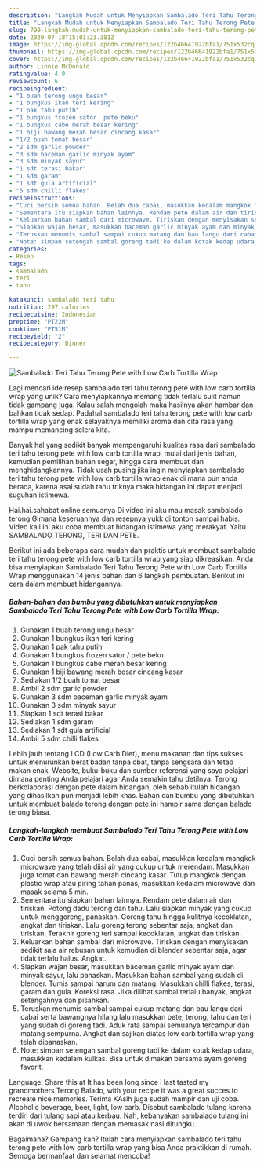 ```yaml
---
description: "Langkah Mudah untuk Menyiapkan Sambalado Teri Tahu Terong Pete with Low Carb Tortilla Wrap, Sempurna"
title: "Langkah Mudah untuk Menyiapkan Sambalado Teri Tahu Terong Pete with Low Carb Tortilla Wrap, Sempurna"
slug: 799-langkah-mudah-untuk-menyiapkan-sambalado-teri-tahu-terong-pete-with-low-carb-tortilla-wrap-sempurna
date: 2020-07-18T15:01:23.381Z
image: https://img-global.cpcdn.com/recipes/122b46641922bfa1/751x532cq70/sambalado-teri-tahu-terong-pete-with-low-carb-tortilla-wrap-foto-resep-utama.jpg
thumbnail: https://img-global.cpcdn.com/recipes/122b46641922bfa1/751x532cq70/sambalado-teri-tahu-terong-pete-with-low-carb-tortilla-wrap-foto-resep-utama.jpg
cover: https://img-global.cpcdn.com/recipes/122b46641922bfa1/751x532cq70/sambalado-teri-tahu-terong-pete-with-low-carb-tortilla-wrap-foto-resep-utama.jpg
author: Linnie McDonald
ratingvalue: 4.9
reviewcount: 6
recipeingredient:
- "1 buah terong ungu besar"
- "1 bungkus ikan teri kering"
- "1 pak tahu putih"
- "1 bungkus frozen sator  pete beku"
- "1 bungkus cabe merah besar kering"
- "1 biji bawang merah besar cincang kasar"
- "1/2 buah tomat besar"
- "2 sdm garlic powder"
- "3 sdm baceman garlic minyak ayam"
- "3 sdm minyak sayur"
- "1 sdt terasi bakar"
- "1 sdm garam"
- "1 sdt gula artificial"
- "5 sdm chilli flakes"
recipeinstructions:
- "Cuci bersih semua bahan. Belah dua cabai, masukkan kedalam mangkok microwave yang telah diisi air yang cukup untuk merendam. Masukkan juga tomat dan bawang merah cincang kasar. Tutup mangkok dengan plastic wrap atau piring tahan panas, masukkan kedalam microwave dan masak selama 5 min."
- "Sementara itu siapkan bahan lainnya. Rendam pete dalam air dan tiriskan. Potong dadu terong dan tahu. Lalu siapkan minyak yang cukup untuk menggoreng, panaskan. Goreng tahu hingga kulitnya kecoklatan, angkat dan tiriskan. Lalu goreng terong sebentar saja, angkat dan tiriskan. Terakhir goreng teri sampai kecoklatan, angkat dan tiriskan."
- "Keluarkan bahan sambal dari microwave. Tiriskan dengan menyisakan sedikit saja air rebusan untuk kemudian di blender sebentar saja, agar tidak terlalu halus. Angkat."
- "Siapkan wajan besar, masukkan baceman garlic minyak ayam dan minyak sayur, lalu panaskan. Masukkan bahan sambal yang sudah di blender. Tumis sampai harum dan matang. Masukkan chilli flakes, terasi, garam dan gula. Koreksi rasa. Jika dilihat sambal terlalu banyak, angkat setengahnya dan pisahkan."
- "Teruskan menumis sambal sampai cukup matang dan bau langu dari cabai serta bawangnya hilang lalu masukkan pete, terong, tahu dan teri yang sudah di goreng tadi. Aduk rata sampai semuanya tercampur dan matang sempurna. Angkat dan sajikan diatas low carb tortilla wrap yang telah dipanaskan."
- "Note: simpan setengah sambal goreng tadi ke dalam kotak kedap udara, masukkan kedalam kulkas. Bisa untuk dimakan bersama ayam goreng favorit."
categories:
- Resep
tags:
- sambalado
- teri
- tahu

katakunci: sambalado teri tahu 
nutrition: 297 calories
recipecuisine: Indonesian
preptime: "PT22M"
cooktime: "PT51M"
recipeyield: "2"
recipecategory: Dinner

---
```



![Sambalado Teri Tahu Terong Pete with Low Carb Tortilla Wrap](https://img-global.cpcdn.com/recipes/122b46641922bfa1/751x532cq70/sambalado-teri-tahu-terong-pete-with-low-carb-tortilla-wrap-foto-resep-utama.jpg)

Lagi mencari ide resep sambalado teri tahu terong pete with low carb tortilla wrap yang unik? Cara menyiapkannya memang tidak terlalu sulit namun tidak gampang juga. Kalau salah mengolah maka hasilnya akan hambar dan bahkan tidak sedap. Padahal sambalado teri tahu terong pete with low carb tortilla wrap yang enak selayaknya memiliki aroma dan cita rasa yang mampu memancing selera kita.

Banyak hal yang sedikit banyak mempengaruhi kualitas rasa dari sambalado teri tahu terong pete with low carb tortilla wrap, mulai dari jenis bahan, kemudian pemilihan bahan segar, hingga cara membuat dan menghidangkannya. Tidak usah pusing jika ingin menyiapkan sambalado teri tahu terong pete with low carb tortilla wrap enak di mana pun anda berada, karena asal sudah tahu triknya maka hidangan ini dapat menjadi suguhan istimewa.

Hai.hai.sahabat online semuanya Di video ini aku mau masak sambalado terong Gimana keseruannya dan resepnya yukk di tonton sampai habis. Video kali ini aku coba membuat hidangan istimewa yang merakyat. Yaitu SAMBALADO TERONG, TERI DAN PETE.


Berikut ini ada beberapa cara mudah dan praktis untuk membuat sambalado teri tahu terong pete with low carb tortilla wrap yang siap dikreasikan. Anda bisa menyiapkan Sambalado Teri Tahu Terong Pete with Low Carb Tortilla Wrap menggunakan 14 jenis bahan dan 6 langkah pembuatan. Berikut ini cara dalam membuat hidangannya.

<!--inarticleads1-->

##### Bahan-bahan dan bumbu yang dibutuhkan untuk menyiapkan Sambalado Teri Tahu Terong Pete with Low Carb Tortilla Wrap:

1. Gunakan 1 buah terong ungu besar
1. Gunakan 1 bungkus ikan teri kering
1. Gunakan 1 pak tahu putih
1. Gunakan 1 bungkus frozen sator / pete beku
1. Gunakan 1 bungkus cabe merah besar kering
1. Gunakan 1 biji bawang merah besar cincang kasar
1. Sediakan 1/2 buah tomat besar
1. Ambil 2 sdm garlic powder
1. Gunakan 3 sdm baceman garlic minyak ayam
1. Gunakan 3 sdm minyak sayur
1. Siapkan 1 sdt terasi bakar
1. Sediakan 1 sdm garam
1. Sediakan 1 sdt gula artificial
1. Ambil 5 sdm chilli flakes


Lebih jauh tentang LCD (Low Carb Diet), menu makanan dan tips sukses untuk menurunkan berat badan tanpa obat, tanpa sengsara dan tetap makan enak. Website, buku-buku dan sumber referensi yang saya pelajari dimana penting Anda pelajari agar Anda semakin tahu detilnya. Terong berkolaborasi dengan pete dalam hidangan, oleh sebab itulah hidangan yang dihasilkan pun menjadi lebih khas. Bahan dan bumbu yang dibutuhkan untuk membuat balado terong dengan pete ini hampir sama dengan balado terong biasa. 

<!--inarticleads2-->

##### Langkah-langkah membuat Sambalado Teri Tahu Terong Pete with Low Carb Tortilla Wrap:

1. Cuci bersih semua bahan. Belah dua cabai, masukkan kedalam mangkok microwave yang telah diisi air yang cukup untuk merendam. Masukkan juga tomat dan bawang merah cincang kasar. Tutup mangkok dengan plastic wrap atau piring tahan panas, masukkan kedalam microwave dan masak selama 5 min.
1. Sementara itu siapkan bahan lainnya. Rendam pete dalam air dan tiriskan. Potong dadu terong dan tahu. Lalu siapkan minyak yang cukup untuk menggoreng, panaskan. Goreng tahu hingga kulitnya kecoklatan, angkat dan tiriskan. Lalu goreng terong sebentar saja, angkat dan tiriskan. Terakhir goreng teri sampai kecoklatan, angkat dan tiriskan.
1. Keluarkan bahan sambal dari microwave. Tiriskan dengan menyisakan sedikit saja air rebusan untuk kemudian di blender sebentar saja, agar tidak terlalu halus. Angkat.
1. Siapkan wajan besar, masukkan baceman garlic minyak ayam dan minyak sayur, lalu panaskan. Masukkan bahan sambal yang sudah di blender. Tumis sampai harum dan matang. Masukkan chilli flakes, terasi, garam dan gula. Koreksi rasa. Jika dilihat sambal terlalu banyak, angkat setengahnya dan pisahkan.
1. Teruskan menumis sambal sampai cukup matang dan bau langu dari cabai serta bawangnya hilang lalu masukkan pete, terong, tahu dan teri yang sudah di goreng tadi. Aduk rata sampai semuanya tercampur dan matang sempurna. Angkat dan sajikan diatas low carb tortilla wrap yang telah dipanaskan.
1. Note: simpan setengah sambal goreng tadi ke dalam kotak kedap udara, masukkan kedalam kulkas. Bisa untuk dimakan bersama ayam goreng favorit.


Language: Share this at It has been long since i last tasted my grandmothers Terong Balado, with your recipe it was a great succes to recreate nice memories. Terima KAsih juga sudah mampir dan uji coba. Alcoholic beverage, beer, light, low carb. Disebut sambalado tulang karena terdiri dari tulang sapi atau kerbau. Nah, kebanyakan sambalado tulang ini akan di uwok bersamaan dengan memasak nasi ditungku. 

Bagaimana? Gampang kan? Itulah cara menyiapkan sambalado teri tahu terong pete with low carb tortilla wrap yang bisa Anda praktikkan di rumah. Semoga bermanfaat dan selamat mencoba!
